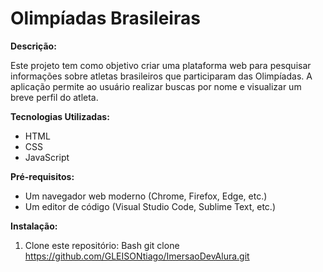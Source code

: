 # Olimpíadas Brasileiras

**Descrição:**

Este projeto tem como objetivo criar uma plataforma web para pesquisar informações sobre atletas brasileiros que participaram das Olimpíadas. A aplicação permite ao usuário realizar buscas por nome e visualizar um breve perfil do atleta.

**Tecnologias Utilizadas:**

* HTML
* CSS
* JavaScript

**Pré-requisitos:**

* Um navegador web moderno (Chrome, Firefox, Edge, etc.)
* Um editor de código (Visual Studio Code, Sublime Text, etc.)

**Instalação:**

1. Clone este repositório:
Bash
git clone https://github.com/GLEISONtiago/ImersaoDevAlura.git
